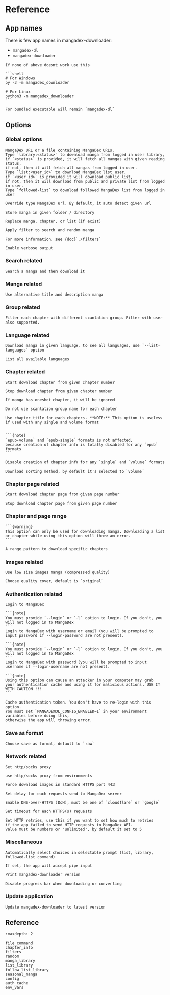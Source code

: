 # Reference

## App names

There is few app names in mangadex-downloader:

- `mangadex-dl`
- `mangadex-downloader`

````{note}
If none of above doesnt work use this

```shell
# For Windows
py -3 -m mangadex_downloader

# For Linux
python3 -m mangadex_downloader
```
````

```{note}
For bundled executable will remain `mangadex-dl`
```

## Options

### Global options

```{option} URL
MangaDex URL or a file containing MangaDex URLs. 
Type `library:<status>` to download manga from logged in user library,
if `<status>` is provided, it will fetch all mangas with given reading status,
if not, then it will fetch all mangas from logged in user.
Type `list:<user_id>` to download MangaDex list user, 
if `<user_id>` is provided it will download public list,
if not, then it will download from public and private list from logged in user.
Type `followed-list` to download followed MangaDex list from logged in user
```

```{option} --type -t manga|list|chapter|legacy-manga|legacy-chapter
Override type MangaDex url. By default, it auto detect given url
```

```{option} --folder --path -d FOLDER
Store manga in given folder / directory
```

```{option} --replace -r 
Replace manga, chapter, or list (if exist)
```

```{option} --filter -ft
Apply filter to search and random manga

For more information, see {doc}`./filters`
```

```{option} --verbose
Enable verbose output
```

### Search related

```{option} --search -s
Search a manga and then download it
```

### Manga related

```{option} --use-alt-details -uad
Use alternative title and description manga
```

### Group related

```{option} --group -g GROUP_ID
Filter each chapter with different scanlation group. Filter with user also supported.
```

### Language related

```{option} --language -lang LANGUAGE
Download manga in given language, to see all languages, use `--list-languages` option
```

```{option} --list-language -ll 
List all available languages
```

### Chapter related

```{option} --start-chapter -sc CHAPTER
Start download chapter from given chapter number
```

```{option} --end-chapter -ec CHAPTER
Stop download chapter from given chapter number
```

```{option} --no-oneshot-chapter -noc
If manga has oneshot chapter, it will be ignored
```

```{option} --no-group-name -ngn
Do not use scanlation group name for each chapter
```

```{option} --use-chapter-title -uct
Use chapter title for each chapters. **NOTE:** This option is useless if used with any single and volume format
```

````{option} --no-chapter-info -nci

```{note}
`epub-volume` and `epub-single` formats is not affected, 
because creation of chapter info is totally disabled for any `epub` formats
```

Disable creation of chapter info for any `single` and `volume` formats
````

```{option} --sort-by
Download sorting method, by default it's selected to `volume`
```

### Chapter page related

```{option} --start-page -sp NUM_PAGE
Start download chapter page from given page number
```

```{option} --end-page -ep NUM_PAGE
Stop download chapter page from given page number
```

### Chapter and page range

````{option} --range -rg
```{warning}
This option can only be used for downloading manga. Downloading a list or chapter while using this option will throw an error.
```

A range pattern to download specific chapters
````

### Images related

```{option} --use-compressed-image -uci
Use low size images manga (compressed quality)
```

```{option} --cover -c original|512px|256px|none
Choose quality cover, default is `original`
```

### Authentication related

```{option} --login -l
Login to MangaDex
```

````{option} --login-username -lu USERNAME
```{note}
You must provide `--login` or `-l` option to login. If you don't, you will not logged in to MangaDex
```
Login to MangaDex with username or email (you will be prompted to input password if --login-password are not present). 
````

````{option} --login-password -lp PASSWORD
```{note}
You must provide `--login` or `-l` option to login. If you don't, you will not logged in to MangaDex
```
Login to MangaDex with password (you will be prompted to input username if --login-username are not present). 
````

````{option} --login-cache -lc
```{note}
Using this option can cause an attacker in your computer may grab 
your authentication cache and using it for malicious actions. USE IT WITH CAUTION !!!
```

Cache authentication token. You don't have to re-login with this option. 
You must set `MANGADEXDL_CONFIG_ENABLED=1` in your environment variables before doing this, 
otherwise the app will throwing error.
````

### Save as format

```{option} --save-as -f raw|raw-volume|raw-single|tachiyomi|tachiyomi-zip|pdf|pdf-volume|pdf-single|cbz|cbz-volume|cbz-single|cb7|cb7-volume|cb7-single
Choose save as format, default to `raw`
```

### Network related

```{option} --proxy -p SOCKS / HTTP Proxy
Set http/socks proxy
```

```{option} --proxy-env -pe
use http/socks proxy from environments
```

```{option} --force-https -fh
Force download images in standard HTTPS port 443
```

```{option} --delay-requests -dr DELAY_TIME
Set delay for each requests send to MangaDex server
```

```{option} --dns-over-https -doh PROVIDER
Enable DNS-over-HTTPS (DoH), must be one of `cloudflare` or `google`
```

```{option} --timeout TIME_IN_SECONDS
Set timeout for each HTTPS(s) requests
```

```{option} --http-retries NUMBERS_OR_UNLIMITED
Set HTTP retries, use this if you want to set how much to retries 
if the app failed to send HTTP requests to MangaDex API. 
Value must be numbers or "unlimited", by default it set to 5
```

### Miscellaneous

```{option} --input-pos
Automatically select choices in selectable prompt (list, library, followed-list command)
```

```{option} -pipe
If set, the app will accept pipe input
```

```{option} -v --version
Print mangadex-downloader version
```

```{option} -npb --no-progress-bar
Disable progress bar when downloading or converting
```

### Update application

```{option} --update
Update mangadex-downloader to latest version
```

## Reference

```{toctree}
:maxdepth: 2

file_command
chapter_info
filters
random
manga_library
list_library
follow_list_library
seasonal_manga
config
auth_cache
env_vars
```